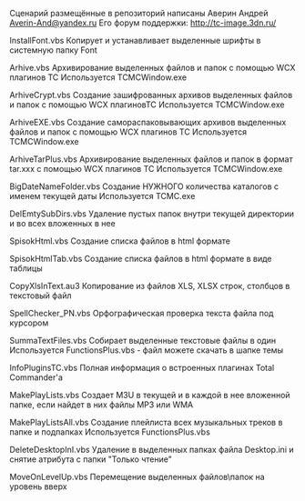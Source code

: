Сценарий размещённые в репозиторий написаны Аверин Андрей Averin-And@yandex.ru 
Его форум поддержки: http://tc-image.3dn.ru/

InstallFont.vbs
Копирует и устанавливает выделенные шрифты в системную папку Font

Arhive.vbs
Архивирование выделенных файлов и папок с помощью WCX плагинов ТС
Используется TCMCWindow.exe

ArhiveCrypt.vbs
Создание зашифрованных архивов выделенных файлов и папок с помощью WCX плагиновТС
Используется TCMCWindow.exe

ArhiveEXE.vbs
Создание самораспаковывающих архивов выделенных файлов и папок с помощью WCX плагинов ТС
Используется TCMCWindow.exe

ArhiveTarPlus.vbs
Архивирование выделенных файлов и папок в формат tar.xxx с помощью WCX плагинов ТС
Используется TCMCWindow.exe

BigDateNameFolder.vbs
Создание НУЖНОГО количества каталогов с именем текущей даты 
Используется TCMC.exe

DelEmtySubDirs.vbs
Удаление пустых папок внутри текущей директории и во всех вложенных в нее

SpisokHtml.vbs
Создание списка файлов в html формате

SpisokHtmlTab.vbs
Создание списка файлов в html формате в виде таблицы

CopyXlsInText.au3
Копирование из файлов XLS, XLSX строк, столбцов в текстовый файл

SpellChecker_PN.vbs
Орфографическая проверка текста файла под курсором

SummaTextFiles.vbs
Собирает выделенные текстовые файлы в один
Используется FunctionsPlus.vbs - файл можете скачать в шапке темы

InfoPluginsTC.vbs
Полная информация о встроенных плагинах Total Commander'a

MakePlayLists.vbs
Создает M3U в текущей и в каждой в нее вложенной папке, если найдет в них файлы MP3 или WMA

MakePlayListsAll.vbs
Создание плейлиста всех музыкальных треков в папке и подпапках
Используется FunctionsPlus.vbs

DeleteDesktopInI.vbs
Удаление в выделенных папках файла Desktop.ini и снятие атрибута с папки "Только чтение"

MoveOnLevelUp.vbs
Перемещение выделенных файлов\папок на уровень вверх

